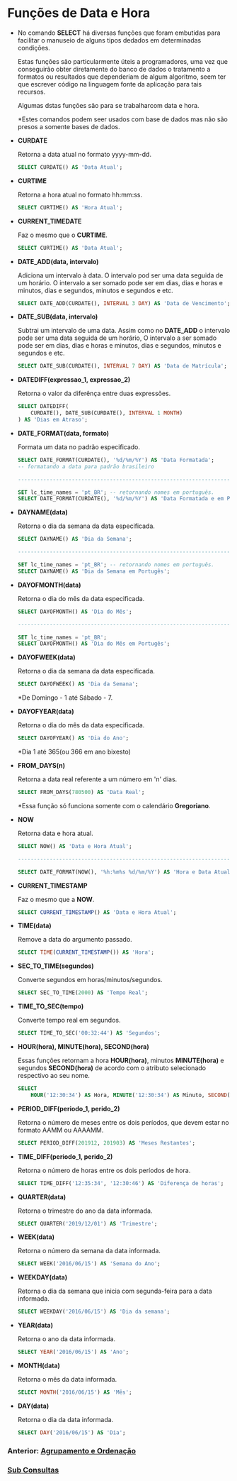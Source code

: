 # Funções de Data e Hora

* No comando __SELECT__ há diversas funções que foram embutidas para facilitar o manuseio de alguns tipos dedados em determinadas condições.

    Estas funções são particularmente úteis a programadores, uma vez que conseguirão obter diretamente do banco de dados o tratamento a formatos ou resultados que dependeriam de algum algoritmo, seem ter que escrever código na linguagem fonte da aplicação para tais recursos.

    Algumas dstas funções são para se trabalharcom data e hora.
    
    *Estes comandos podem seer usados com base de dados mas não são presos a somente bases de dados.

* __CURDATE__

    Retorna a data atual no formato yyyy-mm-dd.
    ```sql
    SELECT CURDATE() AS 'Data Atual';
    ```

* __CURTIME__

    Retorna a hora atual no formato hh:mm:ss.
    ```sql
    SELECT CURTIME() AS 'Hora Atual';
    ```

* __CURRENT_TIMEDATE__

    Faz o mesmo que o __CURTIME__.
    ```sql
    SELECT CURTIME() AS 'Data Atual';
    ```

* __DATE_ADD(data, intervalo)__

    Adiciona um intervalo à data. O intervalo pod ser uma data seguida de um horário. O intervalo a ser somado pode ser em dias, dias e horas e minutos, dias e segundos, minutos e segundos e etc.
    ```sql
    SELECT DATE_ADD(CURDATE(), INTERVAL 3 DAY) AS 'Data de Vencimento';
    ```

* __DATE_SUB(data, intervalo)__

    Subtrai um intervalo de uma data. Assim como no __DATE_ADD__ o intervalo pode ser uma data seguida de um horário, O intervalo a ser somado pode ser em dias, dias e horas e minutos, dias e segundos, minutos e segundos e etc.
    ```sql
    SELECT DATE_SUB(CURDATE(), INTERVAL 7 DAY) AS 'Data de Matrícula';
    ```

* __DATEDIFF(expressao_1, expressao_2)__

    Retorna o valor da diferênça entre duas expressões.
    ```sql
    SELECT DATEDIFF(
        CURDATE(), DATE_SUB(CURDATE(), INTERVAL 1 MONTH)
    ) AS 'Dias em Atraso';
    ```

* __DATE_FORMAT(data, formato)__

    Formata um data no padrão especificado.
    ```sql
    SELECT DATE_FORMAT(CURDATE(), '%d/%m/%Y') AS 'Data Formatada';
    -- formatando a data para padrão brasileiro

    -------------------------------------------------------------------

    SET lc_time_names = 'pt_BR'; -- retornando nomes em português.
    SELECT DATE_FORMAT(CURDATE(), '%d/%m/%Y') AS 'Data Formatada e em Portugês';
    ```

* __DAYNAME(data)__

    Retorna o dia da semana da data especificada.
    ```sql
    SELECT DAYNAME() AS 'Dia da Semana';

    -------------------------------------------------------------------

    SET lc_time_names = 'pt_BR'; -- retornando nomes em português.
    SELECT DAYNAME() AS 'Dia da Semana em Portugês';
    ```

* __DAYOFMONTH(data)__

    Retorna o dia do mês da data especificada.
    ```sql
    SELECT DAYOFMONTH() AS 'Dia do Mês';

    -------------------------------------------------------------------

    SET lc_time_names = 'pt_BR';
    SELECT DAYOFMONTH() AS 'Dia do Mês em Portugês';
    ```


* __DAYOFWEEK(data)__

    Retorna o dia da semana da data especificada.
    ```sql
    SELECT DAYOFWEEK() AS 'Dia da Semana';
    ```
    *De Domingo - 1 até Sábado - 7.

* __DAYOFYEAR(data)__

    Retorna o dia do mês da data especificada.
    ```sql
    SELECT DAYOFYEAR() AS 'Dia do Ano';
    ```
    *Dia 1 até 365(ou 366 em ano bixesto)

* __FROM_DAYS(n)__

    Retorna a data real referente a um número em 'n' dias.

    ```sql
    SELECT FROM_DAYS(780500) AS 'Data Real';
    ```
    *Essa função só funciona somente com o calendário __Gregoriano__.

* __NOW__

    Retorna data e hora atual.
    ```sql
    SELECT NOW() AS 'Data e Hora Atual';

    -------------------------------------------------------------------

    SELECT DATE_FORMAT(NOW(), '%h:%m%s %d/%m/%Y') AS 'Hora e Data Atual';
    ```

* __CURRENT_TIMESTAMP__

    Faz o mesmo que a __NOW__.
    ```sql
    SELECT CURRENT_TIMESTAMP() AS 'Data e Hora Atual';
    ```

* __TIME(data)__

    Remove a data do argumento passado.
    ```sql
    SELECT TIME(CURRENT_TIMESTAMP()) AS 'Hora';
    ```

* __SEC_TO_TIME(segundos)__

    Converte segundos em horas/minutos/segundos.
    ```sql
    SELECT SEC_TO_TIME(2000) AS 'Tempo Real';
    ```

* __TIME_TO_SEC(tempo)__

    Converte tempo real em segundos.
    ```sql
    SELECT TIME_TO_SEC('00:32:44') AS 'Segundos';
    ```

* __HOUR(hora), MINUTE(hora), SECOND(hora)__

    Essas funções retornam a hora __HOUR(hora)__, minutos __MINUTE(hora)__ e segundos __SECOND(hora)__ de acordo com o atributo selecionado respectivo ao seu nome.

    ```sql
    SELECT
        HOUR('12:30:34') AS Hora, MINUTE('12:30:34') AS Minuto, SECOND('12:30:34') AS Segundo;
    ```

* __PERIOD_DIFF(periodo_1, perido_2)__

    Retorna o número de meses entre os dois períodos, que devem estar no formato AAMM ou AAAAMM.

    ```sql
    SELECT PERIOD_DIFF(201912, 201903) AS 'Meses Restantes';
    ```

* __TIME_DIFF(periodo_1, perido_2)__

    Retorna o número de horas entre os dois períodos de hora.

    ```sql
    SELECT TIME_DIFF('12:35:34', '12:30:46') AS 'Diferença de horas';
    ```

* __QUARTER(data)__

    Retorna o trimestre do ano da data informada.

    ```sql
    SELECT QUARTER('2019/12/01') AS 'Trimestre';
    ```

* __WEEK(data)__

    Retorna o número da semana da data informada.
    ```sql
    SELECT WEEK('2016/06/15') AS 'Semana do Ano';
    ```

* __WEEKDAY(data)__

    Retorna o dia da semana que inicia com segunda-feira para a data informada.
    ```sql
    SELECT WEEKDAY('2016/06/15') AS 'Dia da semana';
    ```

* __YEAR(data)__

    Retorna o ano da data informada.
    ```sql
    SELECT YEAR('2016/06/15') AS 'Ano';
    ```

* __MONTH(data)__

    Retorna o mês da data informada.
    ```sql
    SELECT MONTH('2016/06/15') AS 'Mês';
    ```

* __DAY(data)__

    Retorna o dia da data informada.
    ```sql
    SELECT DAY('2016/06/15') AS 'Dia';
    ```

### Anterior: [Agrupamento e Ordenação](https://github.com/GabrielJulio/bd/blob/master/SQL/11_agrupamento_ordenacao/README.md)

### [Sub Consultas](https://github.com/GabrielJulio/bd/blob/master/SQL/13_sub_consultas/README.md)